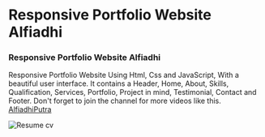 # Responsive Portfolio Website Alfiadhi

### Responsive Portfolio Website Alfiadhi

Responsive Portfolio Website Using Html, Css and JavaScript, With a beautiful user interface. It contains a Header, Home, About, Skills, Qualification, Services, Portfolio, Project in mind, Testimonial, Contact and Footer.
Don't forget to join the channel for more videos like this. [AlfiadhiPutra](https://alfiadhiputra.github.ion)

![Resume cv](/preview.png)
